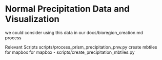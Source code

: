 # Normal Precipitation Data and Visualization

we could consider using this data in our docs/bioregion_creation.md process

Relevant Scripts
scripts/process_prism_precipitation_pnw.py
create mbtiles for mapbox for mapbox  - scripts/create_precipitation_mbtiles.py